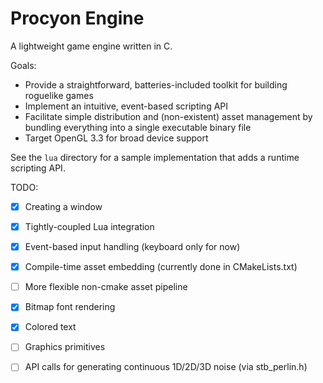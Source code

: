 # Procyon Engine

A lightweight game engine written in C.

Goals:
- Provide a straightforward, batteries-included toolkit for building roguelike games
- Implement an intuitive, event-based scripting API
- Facilitate simple distribution and (non-existent) asset management by bundling everything into a single executable binary file
- Target OpenGL 3.3 for broad device support

See the `lua` directory for a sample implementation that adds a runtime scripting API.

TODO:
- [x] Creating a window
- [x] Tightly-coupled Lua integration
- [x] Event-based input handling (keyboard only for now)
- [x] Compile-time asset embedding (currently done in CMakeLists.txt)
- [ ] More flexible non-cmake asset pipeline
- [x] Bitmap font rendering
- [x] Colored text
- [ ] Graphics primitives
- [ ] API calls for generating continuous 1D/2D/3D noise (via stb_perlin.h)


